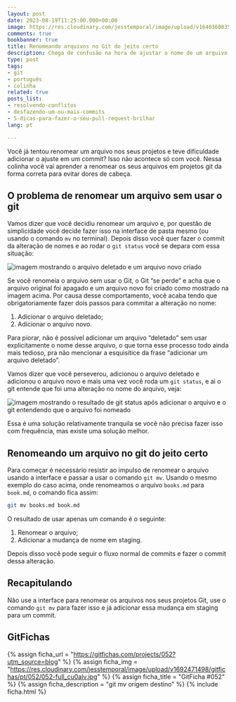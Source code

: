 ```yaml
---
layout: post
date: 2023-08-19T11:25:00.000+00:00
image: https://res.cloudinary.com/jesstemporal/image/upload/v1640360835/covers/colinha_igmf4s.png
comments: true
bookbanner: true
title: Renomeando arquivos no Git do jeito certo
description: Chega de confusão na hora de ajustar o nome de um arquivo em projetos git
type: post
tags:
- git
- português
- colinha
related: true
posts_list:
- resolvendo-conflitos
- desfazendo-um-ou-mais-commits
- 5-dicas-para-fazer-o-seu-pull-request-brilhar
lang: pt

---
```


Você já tentou renomear um arquivo nos seus projetos e teve dificuldade adicionar o ajuste em um commit? Isso não acontece só com você. Nessa colinha você vai aprender a renomear os seus arquivos em projetos git da forma correta para evitar dores de cabeça.

## O problema de renomear um arquivo sem usar o git

Vamos dizer que você decidiu renomear um arquivo e, por questão de simplicidade você decide fazer isso na interface de pasta mesmo (ou usando o comando `mv` no terminal). Depois disso você quer fazer o commit da alteração de nomes e ao rodar o `git status` você se depara com essa situação:

![imagem mostrando o arquivo deletado e um arquivo novo criado](https://res.cloudinary.com/jesstemporal/image/upload/v1692470010/images/git-mv/001-renamed-file-deleted-git-status_shmq3h.png)

Se você renomeia o arquivo sem usar o Git, o Git “se perde” e acha que o arquivo original foi apagado e um arquivo novo foi criado como mostrado na imagem acima. Por causa desse comportamento, você acaba tendo que obrigatoriamente fazer dois passos para commitar a alteração no nome:

1. Adicionar o arquivo deletado;
2. Adicionar o arquivo novo.

Para piorar, não é possível adicionar um arquivo “deletado” sem usar explicitamente o nome desse arquivo, o que torna esse processo todo ainda mais tedioso, pra não mencionar a esquisitice da frase “adicionar um arquivo deletado”.

Vamos dizer que você perseverou, adicionou o arquivo deletado e adicionou o arquivo novo e mais uma vez você roda um `git status`, e ai o git entende que foi uma alteração no nome do arquivo, veja:

![imagem mostrando o resultado de git status após adicionar o arquivo e o git entendendo que o arquivo foi nomeado](https://res.cloudinary.com/jesstemporal/image/upload/v1692470010/images/git-mv/002-renamed-file-git-status_lley9v.png)

Essa é uma solução relativamente tranquila se você não precisa fazer isso com frequência, mas existe uma solução melhor.

## Renomeando um arquivo no git do jeito certo

Para começar é necessário resistir ao impulso de renomear o arquivo usando a interface e passar a usar o comando `git mv`. Usando o mesmo exemplo do caso acima, onde renomeamos o arquivo `books.md` para `book.md`, o comando fica assim:

```bash
git mv books.md book.md
```

O resultado de usar apenas um comando é o seguinte:

1. Renomear o arquivo;
2. Adicionar a mudança de nome em staging.

Depois disso você pode seguir o fluxo normal de commits e fazer o commit dessa alteração.

## Recapitulando

Não use a interface para renomear os arquivos nos seus projetos Git, use o comando `git mv` para fazer isso e já adicionar essa mudança em staging para um commit.


## GitFichas

{% assign ficha_url = "https://gitfichas.com/projects/052?utm_source=blog" %}
{% assign ficha_img = "https://res.cloudinary.com/jesstemporal/image/upload/v1692471498/gitfichas/pt/052/052-full_cu0alv.jpg" %}
{% assign ficha_title = "GitFicha #052" %}
{% assign ficha_description = "git mv origem destino" %}
{% include ficha.html %}
